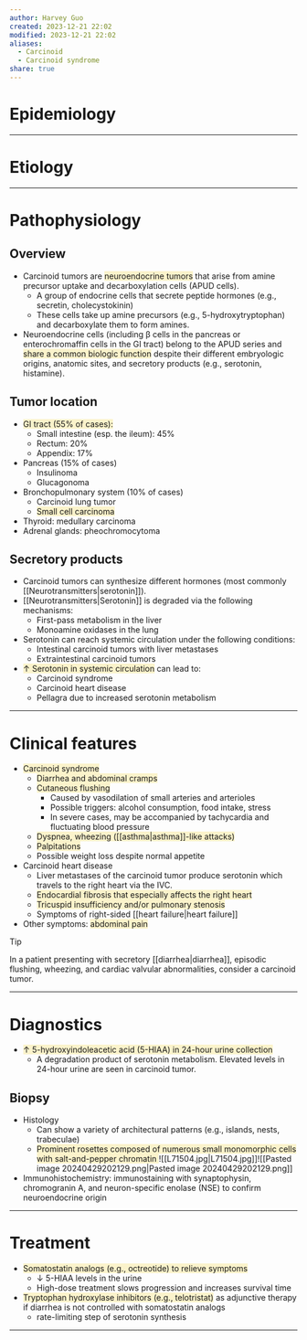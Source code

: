 ```yaml
---
author: Harvey Guo
created: 2023-12-21 22:02
modified: 2023-12-21 22:02
aliases:
  - Carcinoid
  - Carcinoid syndrome
share: true
---
```

# Epidemiology


---
# Etiology


---
# Pathophysiology
## Overview
- Carcinoid tumors are <span style="background:rgba(240, 200, 0, 0.2)">neuroendocrine tumors</span> that arise from amine precursor uptake and decarboxylation cells (APUD cells).
	- A group of endocrine cells that secrete peptide hormones (e.g., secretin, cholecystokinin)
	- These cells take up amine precursors (e.g., 5-hydroxytryptophan) and decarboxylate them to form amines.
- Neuroendocrine cells (including β cells in the pancreas or enterochromaffin cells in the GI tract) belong to the APUD series and <span style="background:rgba(240, 200, 0, 0.2)">share a common biologic function</span> despite their different embryologic origins, anatomic sites, and secretory products (e.g., serotonin, histamine).
## Tumor location
- <span style="background:rgba(240, 200, 0, 0.2)">GI tract (55% of cases):</span>
	- Small intestine (esp. the ileum): 45%
	- Rectum: 20%
	- Appendix: 17%
- Pancreas (15% of cases)
	- Insulinoma
	- Glucagonoma
- Bronchopulmonary system (10% of cases)
	- Carcinoid lung tumor
	- <span style="background:rgba(240, 200, 0, 0.2)">Small cell carcinoma</span>
- Thyroid: medullary carcinoma
- Adrenal glands: pheochromocytoma
## Secretory products
- Carcinoid tumors can synthesize different hormones (most commonly [[Neurotransmitters|serotonin]]).
- [[Neurotransmitters|Serotonin]] is degraded via the following mechanisms:
	- First-pass metabolism in the liver
	- Monoamine oxidases in the lung
- Serotonin can reach systemic circulation under the following conditions:
	- Intestinal carcinoid tumors with liver metastases 
	- Extraintestinal carcinoid tumors 
- <span style="background:rgba(240, 200, 0, 0.2)">↑ Serotonin in systemic circulation</span> can lead to:
	- Carcinoid syndrome
	- Carcinoid heart disease
	- Pellagra due to increased serotonin metabolism

---
# Clinical features
- <span style="background:rgba(240, 200, 0, 0.2)">Carcinoid syndrome</span>
	- <span style="background:rgba(240, 200, 0, 0.2)">Diarrhea and abdominal cramps</span>
	- <span style="background:rgba(240, 200, 0, 0.2)">Cutaneous flushing </span>
		- Caused by vasodilation of small arteries and arterioles
		- Possible triggers: alcohol consumption, food intake, stress
		- In severe cases, may be accompanied by tachycardia and fluctuating blood pressure
	- <span style="background:rgba(240, 200, 0, 0.2)">Dyspnea, wheezing ([[asthma|asthma]]-like attacks)</span>
	- <span style="background:rgba(240, 200, 0, 0.2)">Palpitations</span>
	- Possible weight loss despite normal appetite
- Carcinoid heart disease
	- Liver metastases of the carcinoid tumor produce serotonin which travels to the right heart via the IVC.
	- <span style="background:rgba(240, 200, 0, 0.2)">Endocardial fibrosis that especially affects the right heart </span>
	- <span style="background:rgba(240, 200, 0, 0.2)">Tricuspid insufficiency and/or pulmonary stenosis</span>
	- Symptoms of right-sided [[heart failure|heart failure]]
- Other symptoms: <span style="background:rgba(240, 200, 0, 0.2)">abdominal pain</span>

>[!tip] 
>In a patient presenting with secretory [[diarrhea|diarrhea]], episodic flushing, wheezing, and cardiac valvular abnormalities, consider a carcinoid tumor.

---
# Diagnostics
- <span style="background:rgba(240, 200, 0, 0.2)">↑ 5-hydroxyindoleacetic acid (5-HIAA) in 24-hour urine collection</span>
	- A degradation product of serotonin metabolism. Elevated levels in 24-hour urine are seen in carcinoid tumor.
## Biopsy 
- Histology
	- Can show a variety of architectural patterns (e.g., islands, nests, trabeculae)
	- <span style="background:rgba(240, 200, 0, 0.2)">Prominent rosettes composed of numerous small monomorphic cells with salt-and-pepper chromatin </span>![[L71504.jpg|L71504.jpg]]![[Pasted image 20240429202129.png|Pasted image 20240429202129.png]]
- Immunohistochemistry: immunostaining with synaptophysin, chromogranin A, and neuron-specific enolase (NSE) to confirm neuroendocrine origin

---
# Treatment
- <span style="background:rgba(240, 200, 0, 0.2)">Somatostatin analogs (e.g., octreotide) to relieve symptoms</span>
	- ↓ 5-HIAA levels in the urine
	- High-dose treatment slows progression and increases survival time
- <span style="background:rgba(240, 200, 0, 0.2)">Tryptophan hydroxylase inhibitors (e.g., telotristat)</span> as adjunctive therapy if diarrhea is not controlled with somatostatin analogs
	- rate-limiting step of serotonin synthesis

---
